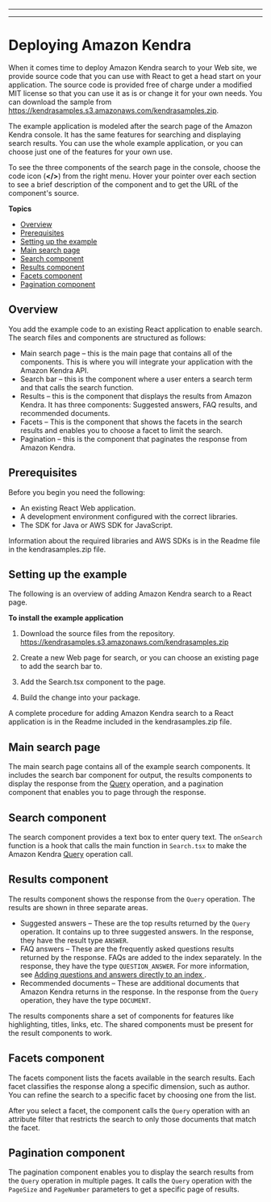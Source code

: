 --------

--------

# Deploying Amazon Kendra<a name="deploying"></a>

When it comes time to deploy Amazon Kendra search to your Web site, we provide source code that you can use with React to get a head start on your application\. The source code is provided free of charge under a modified MIT license so that you can use it as is or change it for your own needs\. You can download the sample from [https://kendrasamples\.s3\.amazonaws\.com/kendrasamples\.zip](https://kendrasamples.s3.amazonaws.com/kendrasamples.zip)\.

The example application is modeled after the search page of the Amazon Kendra console\. It has the same features for searching and displaying search results\. You can use the whole example application, or you can choose just one of the features for your own use\.

To see the three components of the search page in the console, choose the code icon \(**</>**\) from the right menu\. Hover your pointer over each section to see a brief description of the component and to get the URL of the component's source\.

**Topics**
+ [Overview](#example-overview)
+ [Prerequisites](#example-prereqs)
+ [Setting up the example](#example-install)
+ [Main search page](#main-component)
+ [Search component](#search-component)
+ [Results component](#results-component)
+ [Facets component](#facets-component)
+ [Pagination component](#pagination-component)

## Overview<a name="example-overview"></a>

You add the example code to an existing React application to enable search\. The search files and components are structured as follows:
+ Main search page – this is the main page that contains all of the components\. This is where you will integrate your application with the Amazon Kendra API\.
+ Search bar – this is the component where a user enters a search term and that calls the search function\.
+ Results – this is the component that displays the results from Amazon Kendra\. It has three components: Suggested answers, FAQ results, and recommended documents\.
+ Facets – This is the component that shows the facets in the search results and enables you to choose a facet to limit the search\.
+ Pagination – this is the component that paginates the response from Amazon Kendra\.

## Prerequisites<a name="example-prereqs"></a>

Before you begin you need the following:
+ An existing React Web application\.
+ A development environment configured with the correct libraries\.
+ The SDK for Java or AWS SDK for JavaScript\.

Information about the required libraries and AWS SDKs is in the Readme file in the kendrasamples\.zip file\.

## Setting up the example<a name="example-install"></a>

The following is an overview of adding Amazon Kendra search to a React page\.

**To install the example application**

1. Download the source files from the repository\. [https://kendrasamples\.s3\.amazonaws\.com/kendrasamples\.zip](https://kendrasamples.s3.amazonaws.com/kendrasamples.zip)

1. Create a new Web page for search, or you can choose an existing page to add the search bar to\.

1. Add the Search\.tsx component to the page\.

1. Build the change into your package\.

A complete procedure for adding Amazon Kendra search to a React application is in the Readme included in the kendrasamples\.zip file\.

## Main search page<a name="main-component"></a>

The main search page contains all of the example search components\. It includes the search bar component for output, the results components to display the response from the [Query](API_Query.md) operation, and a pagination component that enables you to page through the response\.

## Search component<a name="search-component"></a>

The search component provides a text box to enter query text\. The `onSearch` function is a hook that calls the main function in `Search.tsx` to make the Amazon Kendra [Query](API_Query.md) operation call\.

## Results component<a name="results-component"></a>

The results component shows the response from the `Query` operation\. The results are shown in three separate areas\.
+ Suggested answers – These are the top results returned by the `Query` operation\. It contains up to three suggested answers\. In the response, they have the result type `ANSWER`\.
+ FAQ answers – These are the frequently asked questions results returned by the response\. FAQs are added to the index separately\. In the response, they have the type `QUESTION_ANSWER`\. For more information, see [Adding questions and answers directly to an index ](in-creating-faq.md)\. 
+ Recommended documents – These are additional documents that Amazon Kendra returns in the response\. In the response from the `Query` operation, they have the type `DOCUMENT`\.

The results components share a set of components for features like highlighting, titles, links, etc\. The shared components must be present for the result components to work\. 

## Facets component<a name="facets-component"></a>

The facets component lists the facets available in the search results\. Each facet classifies the response along a specific dimension, such as author\. You can refine the search to a specific facet by choosing one from the list\.

After you select a facet, the component calls the `Query` operation with an attribute filter that restricts the search to only those documents that match the facet\.

## Pagination component<a name="pagination-component"></a>

The pagination component enables you to display the search results from the `Query` operation in multiple pages\. It calls the `Query` operation with the `PageSize` and `PageNumber` parameters to get a specific page of results\.